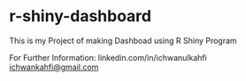 # r-shiny-dashboard
This is my Project of making Dashboad using R Shiny Program

For Further Information:
linkedin.com/in/ichwanulkahfi
ichwankahfi@gmail.com
